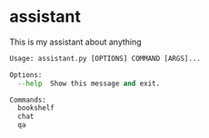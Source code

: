 # assistant
This is my assistant about anything

```py
Usage: assistant.py [OPTIONS] COMMAND [ARGS]...

Options:
  --help  Show this message and exit.

Commands:
  bookshelf
  chat
  qa

